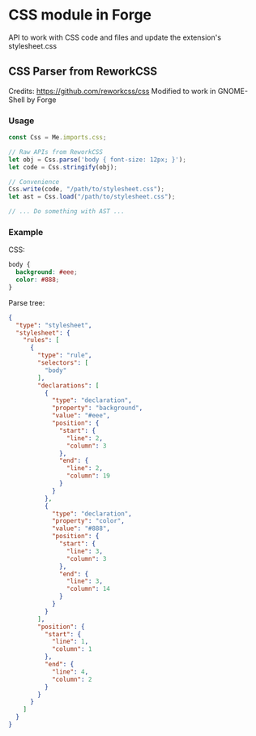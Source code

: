 # CSS module in Forge

API to work with CSS code and files and update the extension's stylesheet.css

## CSS Parser from ReworkCSS
Credits: https://github.com/reworkcss/css
Modified to work in GNOME-Shell by Forge

### Usage

```js
const Css = Me.imports.css;

// Raw APIs from ReworkCSS
let obj = Css.parse('body { font-size: 12px; }');
let code = Css.stringify(obj);

// Convenience
Css.write(code, "/path/to/stylesheet.css");
let ast = Css.load("/path/to/stylesheet.css");

// ... Do something with AST ...

```

### Example

CSS:

```css
body {
  background: #eee;
  color: #888;
}
```

Parse tree:

```json
{
  "type": "stylesheet",
  "stylesheet": {
    "rules": [
      {
        "type": "rule",
        "selectors": [
          "body"
        ],
        "declarations": [
          {
            "type": "declaration",
            "property": "background",
            "value": "#eee",
            "position": {
              "start": {
                "line": 2,
                "column": 3
              },
              "end": {
                "line": 2,
                "column": 19
              }
            }
          },
          {
            "type": "declaration",
            "property": "color",
            "value": "#888",
            "position": {
              "start": {
                "line": 3,
                "column": 3
              },
              "end": {
                "line": 3,
                "column": 14
              }
            }
          }
        ],
        "position": {
          "start": {
            "line": 1,
            "column": 1
          },
          "end": {
            "line": 4,
            "column": 2
          }
        }
      }
    ]
  }
}
```
